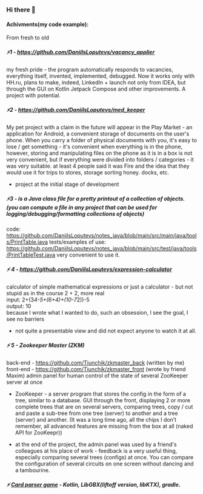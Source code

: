 ### Hi there 👋

#### Achivments(my code example):
From fresh to old
##### ⚡1 - https://github.com/DaniilsLoputevs/vacancy_applier
my fresh pride - the program automatically responds to vacancies, everything itself, invented, implemented, debugged.
Now it works only with HH.ru, plans to make, indeed, LinkedIn + launch not only from IDEA, but through the GUI on Kotlin Jetpack Compose and other improvements. A project with potential.
##### ⚡2 - https://github.com/DaniilsLoputevs/med_keeper
My pet project with a claim in the future will appear in the Play Market - an application for Android, a convenient storage of documents on the user's phone. When you carry a folder of physical documents with you, it's easy to lose / get something - it's convenient when everything is in the phone, however, storing and manipulating files on the phone as it is in a box is not very convenient, but if everything were divided into folders / categories - it was very suitable.
at least 4 people said it was Fire and the idea that they would use it for trips to stores, storage sorting honey. docks, etc.
* project at the initial stage of development
##### ⚡3 - is a Java class file for a pretty printout of a collection of objects. (you can compute a file in any project that can be used for logging/debugging/formatting collections of objects)
code:
https://github.com/DaniilsLoputevs/notes_java/blob/main/src/main/java/tools/PrintTable.java
tests/examples of use:
https://github.com/DaniilsLoputevs/notes_java/blob/main/src/test/java/tools/PrintTableTest.java
very convenient to use it.
##### ⚡ 4 - https://github.com/DaniilsLoputevs/expression-calculator
calculator of simple mathematical expressions or just a calculator - but not stupid as in the course 2 + 2, more real
<br>input: 2+(3*4-5+(6+4)+(10-7*2))-5
<br>output: 10
<br>because I wrote what I wanted to do, such an obsession, I see the goal, I see no barriers
* not quite a presentable view and did not expect anyone to watch it at all.
##### ⚡ 5 - Zookeeper Master (ZKM)
back-end - https://github.com/Tiunchik/zkmaster_back (written by me)
front-end - https://github.com/Tiunchik/zkmaster_front (wrote by friend Maxim)
admin panel for human control of the state of several ZooKeeper server at once
* ZooKeeper - a server program that stores the config in the form of a tree, similar to a database.
GUI through the front, displaying 2 or more complete trees that are on several servers, comparing trees, copy / cut and paste a sub-tree from one tree (server) to another and a tree (server) and another. (It was a long time ago, all the chips I don’t remember, all advanced features are missing from the box at all (naked API for ZooKeepr))
- at the end of the project, the admin panel was used by a friend's colleagues at his place of work - feedback is a very useful thing, especially comparing several trees (configs) at once. You can compare the configuration of several circuits on one screen without dancing and a tambourine.
##### ⚡ [Card parser game](https://github.com/DaniilsLoputevs/Card_Parser) - Kotlin, LibGBX(liftoff version, libKTX), gradle.
